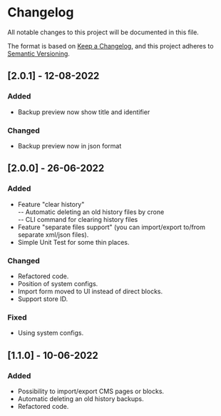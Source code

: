 # Changelog
All notable changes to this project will be documented in this file.

The format is based on [Keep a Changelog](https://keepachangelog.com/en/1.0.0/),
and this project adheres to [Semantic Versioning](https://semver.org/spec/v2.0.0.html).
## [2.0.1] - 12-08-2022
### Added
- Backup preview now show title and identifier
### Changed
- Backup preview now in json format

## [2.0.0] - 26-06-2022
### Added
- Feature "clear history"  
  -- Automatic deleting an old history files by crone  
  -- CLI command for clearing history files
- Feature "separate files support" (you can import/export to/from separate xml/json files).
- Simple Unit Test for some thin places.

### Changed
- Refactored code.
- Position of system configs.
- Import form moved to UI instead of direct blocks.
- Support store ID.

### Fixed
- Using system configs.

## [1.1.0] - 10-06-2022
### Added
- Possibility to import/export CMS pages or blocks.
- Automatic deleting an old history backups.
- Refactored code.

